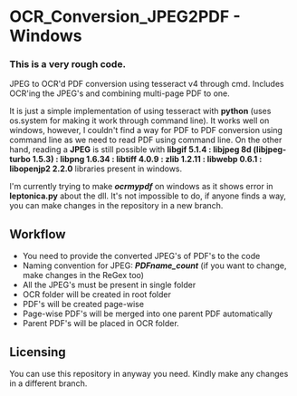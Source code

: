 # OCR_Conversion_JPEG2PDF - Windows
### This is a very rough code.

JPEG to OCR'd PDF conversion using tesseract v4 through cmd. Includes OCR'ing the JPEG's and combining multi-page PDF to one.

It is just a simple implementation of using tesseract with **python** (uses os.system for making it work through command line). It works well on windows, however, I couldn't find a way for PDF to PDF conversion using command line as we need to read PDF using command line. 
On the other hand, reading a **JPEG** is still possible with **libgif 5.1.4 : libjpeg 8d (libjpeg-turbo 1.5.3) : libpng 1.6.34 : libtiff 4.0.9 : zlib 1.2.11 : libwebp 0.6.1 : libopenjp2 2.2.0** libraries present in windows.

I'm currently trying to make ***ocrmypdf*** on windows as it shows error in **leptonica.py** about the dll. It's not impossible to do, if anyone finds a way, you can make changes in the repository in a new branch.

## Workflow
- You need to provide the converted JPEG's of PDF's to the code
- Naming convention for JPEG: ***PDFname_count*** (if you want to change, make changes in the ReGex too)
- All the JPEG's must be present in single folder
- OCR folder will be created in root folder
- PDF's will be created page-wise
- Page-wise PDF's will be merged into one parent PDF automatically
- Parent PDF's will be placed in OCR folder.

## Licensing
You can use this repository in anyway you need. Kindly make any changes in a different branch.
